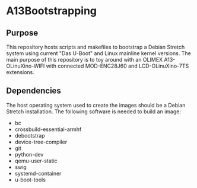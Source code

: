 # A13Bootstrapping

## Purpose

This repository hosts scripts and makefiles to bootstrap a Debian Stretch system using current "Das U-Boot" and Linux mainline kernel versions. The main purpose of this repository is to toy around with an OLIMEX A13-OLinuXino-WIFI with connected MOD-ENC28J60 and LCD-OLinuXino-7TS extensions.

## Dependencies

The host operating system used to create the images should be a Debian Stretch installation. The following software is needed to build an image:

* bc
* crossbuild-essential-armhf
* debootstrap
* device-tree-compiler
* git
* python-dev
* qemu-user-static
* swig
* systemd-container
* u-boot-tools
